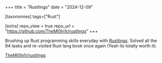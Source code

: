 +++
title = "Rustlings"
date = "2024-12-09"

[taxonomies]
tags=["Rust"]

[extra]
repo_view = true
repo_url = "https://github.com/TheMj0ln1r/rustlings"
+++

Brushing up Rust programming skills everyday with [Rustlings](https://rustlings.cool). Solved all the 94 tasks and re-visited Rust lang book once again (Yeah its totally worth it). 

[TheMj0ln1r/rustlings](https://github.com/TheMj0ln1r/rustlings)